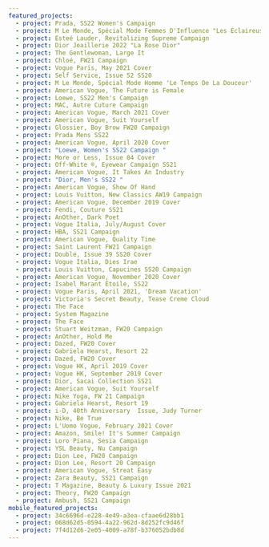 ```yaml
---
featured_projects:
  - project: Prada, SS22 Women's Campaign
  - project: M Le Monde, Spécial Mode Femmes D'Influence "Les Éclaireuses"
  - project: Esteé Lauder, Revitalizing Supreme Campaign
  - project: Dior Joaillerie 2022 "La Rose Dior"
  - project: The Gentlewoman, Large It
  - project: Chloé, FW21 Campaign
  - project: Vogue Paris, May 2021 Cover
  - project: Self Service, Issue 52 SS20
  - project: M Le Monde, Spécial Mode Homme 'Le Temps De La Douceur'
  - project: American Vogue, The Future is Female
  - project: Loewe, SS22 Men's Campaign
  - project: MAC, Autre Cuture Campaign
  - project: American Vogue, March 2021 Cover
  - project: American Vogue, Suit Yourself
  - project: Glossier, Boy Brow FW20 Campaign
  - project: Prada Mens SS22
  - project: American Vogue, April 2020 Cover
  - project: "Loewe, Women's SS22 Campaign "
  - project: More or Less, Issue 04 Cover
  - project: Off-White ®, Eyewear Campaign SS21
  - project: American Vogue, It Takes An Industry
  - project: "Dior, Men's SS22 "
  - project: American Vogue, Show Of Hand
  - project: Louis Vuitton, New Classics AW19 Campaign
  - project: American Vogue, December 2019 Cover
  - project: Fendi, Couture SS21
  - project: AnOther, Dark Poet
  - project: Vogue Italia, July/August Cover
  - project: HBA, SS21 Campaign
  - project: American Vogue, Quality Time
  - project: Saint Laurent FW21 Campaign
  - project: Double, Issue 39 SS20 Cover
  - project: Vogue Italia, Dies Irae
  - project: Louis Vuitton, Capucines SS20 Campaign
  - project: American Vogue, November 2020 Cover
  - project: Isabel Marant Étoile, SS22
  - project: Vogue Paris, April 2021, 'Dream Vacation'
  - project: Victoria's Secret Beauty, Tease Creme Cloud
  - project: The Face
  - project: System Magazine
  - project: The Face
  - project: Stuart Weitzman, FW20 Campaign
  - project: AnOther, Hold Me
  - project: Dazed, FW20 Cover
  - project: Gabriela Hearst, Resort 22
  - project: Dazed, FW20 Cover
  - project: Vogue HK, April 2019 Cover
  - project: Vogue HK, September 2019 Cover
  - project: Dior, Sacai Collection SS21
  - project: American Vogue, Suit Yourself
  - project: Nike Yoga, FW 21 Campaign
  - project: Gabriela Hearst, Resort 19
  - project: i-D, 40th Anniversary  Issue, Judy Turner
  - project: Nike, Be True
  - project: L'Uomo Vogue, February 2021 Cover
  - project: Amazon, Smile! It's Summer Campaign
  - project: Loro Piana, Sesia Campaign
  - project: YSL Beauty, Nu Campaign
  - project: Dion Lee, FW20 Campaign
  - project: Dion Lee, Resort 20 Campaign
  - project: American Vogue, Streat Easy
  - project: Zara Beauty, SS21 Campaign
  - project: T Magazine, Beauty & Luxury Issue 2021
  - project: Theory, FW20 Campaign
  - project: Ambush, SS21 Campaign
mobile_featured_projects:
  - project: 34c6696d-e228-4e49-a3ea-cfaae6d28bb1
  - project: 068d62d5-0594-4a22-962d-8d252fc9d46f
  - project: 7f4d12d6-2e05-4009-a78f-b376052bdb8d
---
```

